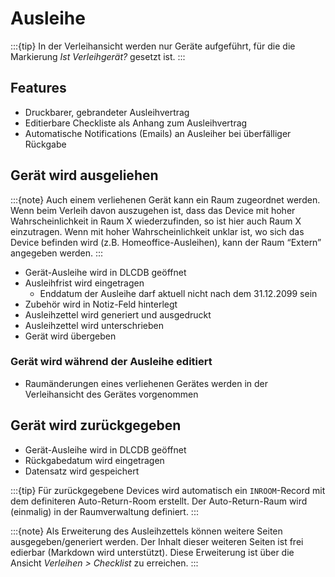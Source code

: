 # Ausleihe

:::{tip}
In der Verleihansicht werden nur Geräte aufgeführt, für die die Markierung *Ist Verleihgerät?* gesetzt ist.
:::

## Features

- Druckbarer, gebrandeter Ausleihvertrag
- Editierbare Checkliste als Anhang zum Ausleihvertrag
- Automatische Notifications (Emails) an Ausleiher bei überfälliger Rückgabe

## Gerät wird ausgeliehen

:::{note}
Auch einem verliehenen Gerät kann ein Raum zugeordnet werden. Wenn beim Verleih davon auszugehen ist, dass das Device mit hoher Wahrscheinlichkeit in Raum X wiederzufinden, so ist hier auch Raum X einzutragen. Wenn mit hoher Wahrscheinlichkeit unklar ist, wo sich das Device befinden wird (z.B. Homeoffice-Ausleihen), kann der Raum “Extern” angegeben werden.
:::

- Gerät-Ausleihe wird in DLCDB geöffnet
- Ausleihfrist wird eingetragen
  - Enddatum der Ausleihe darf aktuell nicht nach dem 31.12.2099 sein
- Zubehör wird in Notiz-Feld hinterlegt
- Ausleihzettel wird generiert und ausgedruckt
- Ausleihzettel wird unterschrieben
- Gerät wird übergeben

### Gerät wird während der Ausleihe editiert

- Raumänderungen eines verliehenen Gerätes werden in der Verleihansicht des Gerätes vorgenommen

## Gerät wird zurückgegeben

- Gerät-Ausleihe wird in DLCDB geöffnet
- Rückgabedatum wird eingetragen
- Datensatz wird gespeichert

:::{tip}
Für zurückgegebene Devices wird automatisch ein `INROOM`-Record mit dem definiteren Auto-Return-Room erstellt. Der Auto-Return-Raum wird (einmalig) in der Raumverwaltung definiert.
:::

:::{note}
Als Erweiterung des Ausleihzettels können weitere Seiten ausgegeben/generiert werden. Der Inhalt dieser weiteren Seiten ist frei edierbar (Markdown wird unterstützt). Diese Erweiterung ist über die Ansicht *Verleihen > Checklist* zu erreichen.
:::

